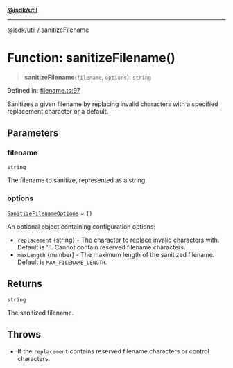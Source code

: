 [**@isdk/util**](../README.md)

***

[@isdk/util](../globals.md) / sanitizeFilename

# Function: sanitizeFilename()

> **sanitizeFilename**(`filename`, `options`): `string`

Defined in: [filename.ts:97](https://github.com/isdk/util.js/blob/6db2d9183a0020b4684dd604078788d3db3480e8/src/filename.ts#L97)

Sanitizes a given filename by replacing invalid characters with a specified replacement character or a default.

## Parameters

### filename

`string`

The filename to sanitize, represented as a string.

### options

[`SanitizeFilenameOptions`](../interfaces/SanitizeFilenameOptions.md) = `{}`

An optional object containing configuration options:
  - `replacement` {string} - The character to replace invalid characters with. Default is '!'. Cannot contain reserved filename characters.
  - `maxLength` {number} - The maximum length of the sanitized filename. Default is `MAX_FILENAME_LENGTH`.

## Returns

`string`

The sanitized filename.

## Throws

- If the `replacement` contains reserved filename characters or control characters.
